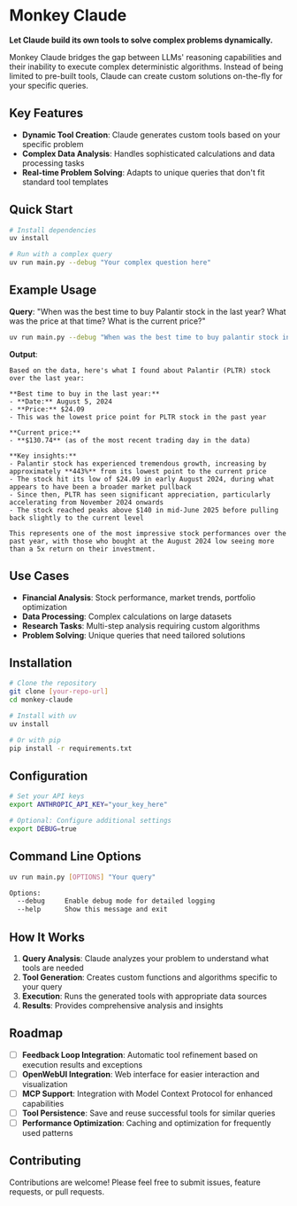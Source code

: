 # Monkey Claude

**Let Claude build its own tools to solve complex problems dynamically.**

Monkey Claude bridges the gap between LLMs' reasoning capabilities and their inability to execute complex deterministic algorithms. Instead of being limited to pre-built tools, Claude can create custom solutions on-the-fly for your specific queries.

## Key Features

- **Dynamic Tool Creation**: Claude generates custom tools based on your specific problem
- **Complex Data Analysis**: Handles sophisticated calculations and data processing tasks
- **Real-time Problem Solving**: Adapts to unique queries that don't fit standard tool templates

## Quick Start

```bash
# Install dependencies
uv install

# Run with a complex query
uv run main.py --debug "Your complex question here"
```

## Example Usage

**Query**: "When was the best time to buy Palantir stock in the last year? What was the price at that time? What is the current price?"

```bash
uv run main.py --debug "When was the best time to buy palantir stock in the last year? What was the price at that time? What is the current price?"
```

**Output**:
```
Based on the data, here's what I found about Palantir (PLTR) stock over the last year:

**Best time to buy in the last year:**
- **Date:** August 5, 2024
- **Price:** $24.09
- This was the lowest price point for PLTR stock in the past year

**Current price:**
- **$130.74** (as of the most recent trading day in the data)

**Key insights:**
- Palantir stock has experienced tremendous growth, increasing by approximately **443%** from its lowest point to the current price
- The stock hit its low of $24.09 in early August 2024, during what appears to have been a broader market pullback
- Since then, PLTR has seen significant appreciation, particularly accelerating from November 2024 onwards
- The stock reached peaks above $140 in mid-June 2025 before pulling back slightly to the current level

This represents one of the most impressive stock performances over the past year, with those who bought at the August 2024 low seeing more than a 5x return on their investment.
```

## Use Cases

- **Financial Analysis**: Stock performance, market trends, portfolio optimization
- **Data Processing**: Complex calculations on large datasets
- **Research Tasks**: Multi-step analysis requiring custom algorithms
- **Problem Solving**: Unique queries that need tailored solutions

## Installation

```bash
# Clone the repository
git clone [your-repo-url]
cd monkey-claude

# Install with uv
uv install

# Or with pip
pip install -r requirements.txt
```

## Configuration

```bash
# Set your API keys
export ANTHROPIC_API_KEY="your_key_here"

# Optional: Configure additional settings
export DEBUG=true
```

## Command Line Options

```bash
uv run main.py [OPTIONS] "Your query"

Options:
  --debug     Enable debug mode for detailed logging
  --help      Show this message and exit
```

## How It Works

1. **Query Analysis**: Claude analyzes your problem to understand what tools are needed
2. **Tool Generation**: Creates custom functions and algorithms specific to your query
3. **Execution**: Runs the generated tools with appropriate data sources
4. **Results**: Provides comprehensive analysis and insights

## Roadmap

- [ ] **Feedback Loop Integration**: Automatic tool refinement based on execution results and exceptions
- [ ] **OpenWebUI Integration**: Web interface for easier interaction and visualization
- [ ] **MCP Support**: Integration with Model Context Protocol for enhanced capabilities
- [ ] **Tool Persistence**: Save and reuse successful tools for similar queries
- [ ] **Performance Optimization**: Caching and optimization for frequently used patterns

## Contributing

Contributions are welcome! Please feel free to submit issues, feature requests, or pull requests.
